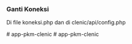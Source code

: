 ### Ganti Koneksi

Di file koneksi.php
dan di clenic/api/config.php

#   a p p - p k m - c l e n i c  
 #   a p p - p k m - c l e n i c  
 